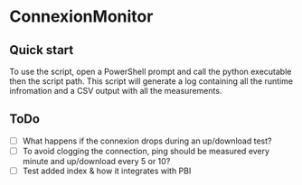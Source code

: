 # ConnexionMonitor

## Quick start
To use the script, open a PowerShell prompt and call the python executable then the script path.
This script will generate a log containing all the runtime infromation and a CSV output with all the measurements.

## ToDo
* [ ] What happens if the connexion drops during an up/download test?
* [ ] To avoid clogging the connection, ping should be measured every minute and up/download every 5 or 10?
* [ ] Test added index & how it integrates with PBI
